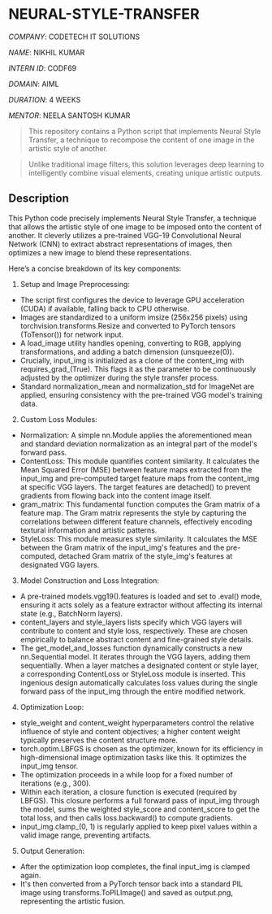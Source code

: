 # NEURAL-STYLE-TRANSFER

*COMPANY*: CODETECH IT SOLUTIONS

*NAME*: NIKHIL KUMAR

*INTERN ID*: CODF69

*DOMAIN*: AIML

*DURATION*: 4 WEEKS

*MENTOR*: NEELA SANTOSH KUMAR

> This repository contains a Python script that implements Neural Style Transfer, a technique to recompose the content of one image in the artistic style of another.

> Unlike traditional image filters, this solution leverages deep learning to intelligently combine visual elements, creating unique artistic outputs.

##   Description

This Python code precisely implements Neural Style Transfer, a technique that allows the artistic style of one image to be imposed onto the content of another. It cleverly utilizes a pre-trained VGG-19 Convolutional Neural Network (CNN) to extract abstract representations of images, then optimizes a new image to blend these representations.

Here’s a concise breakdown of its key components:

1. Setup and Image Preprocessing:
* The script first configures the device to leverage GPU acceleration (CUDA) if available, falling back to CPU otherwise.
* Images are standardized to a uniform imsize (256x256 pixels) using torchvision.transforms.Resize and converted to PyTorch tensors (ToTensor()) for network input.
* A load_image utility handles opening, converting to RGB, applying transformations, and adding a batch dimension (unsqueeze(0)).
* Crucially, input_img is initialized as a clone of the content_img with requires_grad_(True). This flags it as the parameter to be continuously adjusted by the optimizer during the style transfer process.
* Standard normalization_mean and normalization_std for ImageNet are applied, ensuring consistency with the pre-trained VGG model's training data.

2. Custom Loss Modules:
* Normalization: A simple nn.Module applies the aforementioned mean and standard deviation normalization as an integral part of the model's forward pass.
* ContentLoss: This module quantifies content similarity. It calculates the Mean Squared Error (MSE) between feature maps extracted from the input_img and pre-computed target feature maps from the content_img at specific VGG layers. The target features are detached() to prevent gradients from flowing back into the content image itself.
* gram_matrix: This fundamental function computes the Gram matrix of a feature map. The Gram matrix represents the style by capturing the correlations between different feature channels, effectively encoding textural information and artistic patterns.
* StyleLoss: This module measures style similarity. It calculates the MSE between the Gram matrix of the input_img's features and the pre-computed, detached Gram matrix of the style_img's features at designated VGG layers.

3. Model Construction and Loss Integration:
* A pre-trained models.vgg19().features is loaded and set to .eval() mode, ensuring it acts solely as a feature extractor without affecting its internal state (e.g., BatchNorm layers).
* content_layers and style_layers lists specify which VGG layers will contribute to content and style loss, respectively. These are chosen empirically to balance abstract content and fine-grained style details.
* The get_model_and_losses function dynamically constructs a new nn.Sequential model. It iterates through the VGG layers, adding them sequentially. When a layer matches a designated content or style layer, a corresponding ContentLoss or StyleLoss module is inserted. This ingenious design automatically calculates loss values during the single forward pass of the input_img through the entire modified network.

4. Optimization Loop:
* style_weight and content_weight hyperparameters control the relative influence of style and content objectives; a higher content weight typically preserves the content structure more.
* torch.optim.LBFGS is chosen as the optimizer, known for its efficiency in high-dimensional image optimization tasks like this. It optimizes the input_img tensor.
* The optimization proceeds in a while loop for a fixed number of iterations (e.g., 300).
* Within each iteration, a closure function is executed (required by LBFGS). This closure performs a full forward pass of input_img through the model, sums the weighted style_score and content_score to get the total loss, and then calls loss.backward() to compute gradients.
* input_img.clamp_(0, 1) is regularly applied to keep pixel values within a valid image range, preventing artifacts.

5. Output Generation:
* After the optimization loop completes, the final input_img is clamped again.
* It's then converted from a PyTorch tensor back into a standard PIL image using transforms.ToPILImage() and saved as output.png, representing the artistic fusion.




























